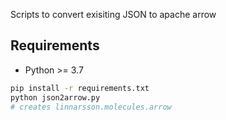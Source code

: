 Scripts to convert exisiting JSON to apache arrow

## Requirements 
- Python >= 3.7

```bash
pip install -r requirements.txt
python json2arrow.py
# creates linnarsson.molecules.arrow
```
